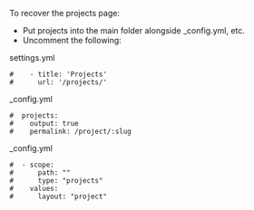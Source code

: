 To recover the projects page:

- Put projects into the main folder alongside _config.yml, etc.  
- Uncomment the following:

settings.yml
```
#    - title: 'Projects'
#      url: '/projects/'
```

_config.yml

```
#  projects:
#    output: true
#    permalink: /project/:slug
```

_config.yml
```
#  - scope:
#      path: ""
#      type: "projects"
#    values:
#      layout: "project"
```

